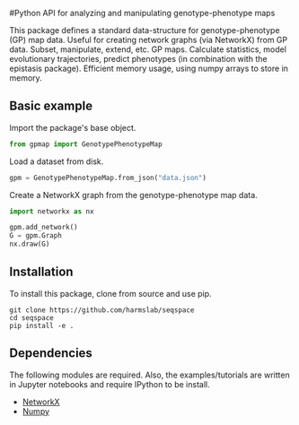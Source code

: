 
#Python API for analyzing and manipulating genotype-phenotype maps

This package defines a standard data-structure for genotype-phenotype (GP) map data.
Useful for creating network graphs (via NetworkX) from GP data. Subset, manipulate,
extend, etc. GP maps. Calculate statistics, model evolutionary trajectories, predict
phenotypes (in combination with the epistasis package). Efficient memory usage,
using numpy arrays to store in memory.

## Basic example

Import the package's base object.
```python
from gpmap import GenotypePhenotypeMap
```

Load a dataset from disk.
```python
gpm = GenotypePhenotypeMap.from_json("data.json")
```

Create a NetworkX graph from the genotype-phenotype map data.
```python
import networkx as nx

gpm.add_network()
G = gpm.Graph
nx.draw(G)
```

## Installation

To install this package, clone from source and use pip.
```
git clone https://github.com/harmslab/seqspace
cd seqspace
pip install -e .
```

## Dependencies

The following modules are required. Also, the examples/tutorials are written in Jupyter notebooks and require IPython to be install.

* [NetworkX](https://networkx.github.io/)
* [Numpy](http://www.numpy.org/)
